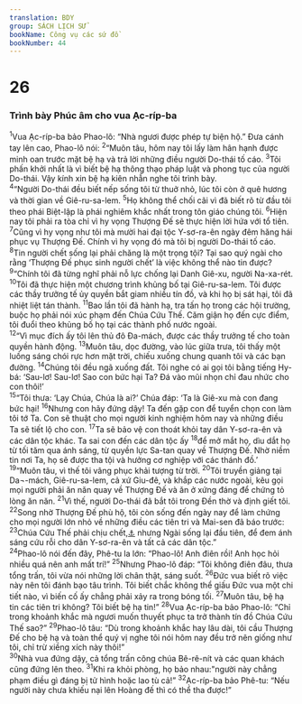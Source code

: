 ```yaml
---
translation: BDY
group: SÁCH LỊCH SỬ
bookName: Công vụ các sứ đồ 
bookNumber: 44
---
```


<div class="title"><h1>26</h1> <h3>Trình bày Phúc âm cho vua Ạc-ríp-ba</h3></div>
<span class="verse cong_26_1"><sup>1</sup>Vua Ạc-ríp-ba bảo Phao-lô: “Nhà ngươi được phép tự biện hộ.” Đưa cánh tay lên cao, Phao-lô nói: </span>
<span class="verse cong_26_2"><sup>2</sup>“Muôn tâu, hôm nay tôi lấy làm hân hạnh được minh oan trước mặt bệ hạ và trả lời những điều người Do-thái tố cáo. </span>
<span class="verse cong_26_3"><sup>3</sup>Tôi phấn khởi nhất là vì biết bệ hạ thông thạo pháp luật và phong tục của người Do-thái. Vậy kính xin bệ hạ kiên nhẫn nghe tôi trình bày.<br/></span>
<span class="verse cong_26_4"><sup>4</sup>“Người Do-thái đều biết nếp sống tôi từ thuở nhỏ, lúc tôi còn ở quê hương và thời gian về Giê-ru-sa-lem. </span>
<span class="verse cong_26_5"><sup>5</sup>Họ không thể chối cãi vì đã biết rõ từ đầu tôi theo phái Biệt-lập là phái nghiêm khắc nhất trong tôn giáo chúng tôi. </span>
<span class="verse cong_26_6"><sup>6</sup>Hiện nay tôi phải ra tòa chỉ vì hy vọng Thượng Đế sẽ thực hiện lời hứa với tổ tiên. </span>
<span class="verse cong_26_7"><sup>7</sup>Cũng vì hy vọng như tôi mà mười hai đại tộc Y-sơ-ra-ên ngày đêm hăng hái phục vụ Thượng Đế. Chính vì hy vọng đó mà tôi bị người Do-thái tố cáo. </span>
<span class="verse cong_26_8"><sup>8</sup>Tin người chết sống lại phải chăng là một trọng tội? Tại sao quý ngài cho rằng ‘Thượng Đế phục sinh người chết’ là việc không thể nào tin được?<br/></span>
<span class="verse cong_26_9"><sup>9</sup>“Chính tôi đã từng nghĩ phải nỗ lực chống lại Danh Giê-xu, người Na-xa-rét. </span>
<span class="verse cong_26_10"><sup>10</sup>Tôi đã thực hiện một chương trình khủng bố tại Giê-ru-sa-lem. Tôi được các thầy trưởng tế ủy quyền bắt giam nhiều tín đồ, và khi họ bị sát hại, tôi đã nhiệt liệt tán thành. </span>
<span class="verse cong_26_11"><sup>11</sup>Bao lần tôi đã hành hạ, tra tấn họ trong các hội trường, buộc họ phải nói xúc phạm đến Chúa Cứu Thế. Căm giận họ đến cực điểm, tôi đuổi theo khủng bố họ tại các thành phố nước ngoài.<br/></span>
<span class="verse cong_26_12"><sup>12</sup>“Vì mục đích ấy tôi lên thủ đô Đa-mách, được các thầy trưởng tế cho toàn quyền hành động. </span>
<span class="verse cong_26_13"><sup>13</sup>Muôn tâu, dọc đường, vào lúc giữa trưa, tôi thấy một luồng sáng chói rực hơn mặt trời, chiếu xuống chung quanh tôi và các bạn đường. </span>
<span class="verse cong_26_14"><sup>14</sup>Chúng tôi đều ngã xuống đất. Tôi nghe có ai gọi tôi bằng tiếng Hy-bá: ‘Sau-lơ! Sau-lơ! Sao con bức hại Ta? Đá vào mũi nhọn chỉ đau nhức cho con thôi!’<br/></span>
<span class="verse cong_26_15"><sup>15</sup>“Tôi thưa: ‘Lạy Chúa, Chúa là ai?’ Chúa đáp: ‘Ta là Giê-xu mà con đang bức hại! </span>
<span class="verse cong_26_16"><sup>16</sup>Nhưng con hãy đứng dậy! Ta đến gặp con để tuyển chọn con làm tôi tớ Ta. Con sẽ thuật cho mọi người kinh nghiệm hôm nay và những điều Ta sẽ tiết lộ cho con. </span>
<span class="verse cong_26_17"><sup>17</sup>Ta sẽ bảo vệ con thoát khỏi tay dân Y-sơ-ra-ên và các dân tộc khác. Ta sai con đến các dân tộc ấy </span>
<span class="verse cong_26_18"><sup>18</sup>để mở mắt họ, dìu dắt họ từ tối tăm qua ánh sáng, từ quyền lực Sa-tan quay về Thượng Đế. Nhờ niềm tin nơi Ta, họ sẽ được tha tội và hưởng cơ nghiệp với các thánh đồ.’<br/></span>
<span class="verse cong_26_19"><sup>19</sup>“Muôn tâu, vì thế tôi vâng phục khải tượng từ trời. </span>
<span class="verse cong_26_20"><sup>20</sup>Tôi truyền giảng tại Da¬-mách, Giê-ru-sa-lem, cả xứ Giu-đê, và khắp các nước ngoài, kêu gọi mọi người phải ăn năn quay về Thượng Đế và ăn ở xứng đáng để chứng tỏ lòng ăn năn.</span>
<span class="verse cong_26_21"><sup>21</sup>Vì thế, người Do-thái đã bắt tôi trong Đền thờ và định giết tôi. </span>
<span class="verse cong_26_22"><sup>22</sup>Song nhờ Thượng Đế phù hộ, tôi còn sống đến ngày nay để làm chứng cho mọi người lớn nhỏ về những điều các tiên tri và Mai-sen đã báo trước: </span>
<span class="verse cong_26_23"><sup>23</sup>Chúa Cứu Thế phải chịu chết,<a href="#" data-toggle="tooltip" data-placement="bottom" title="Nt đau đớn">⚓</a> nhưng Ngài sống lại đầu tiên, để đem ánh sáng cứu rỗi cho dân Y-sơ-ra-ên và tất cả các dân tộc.”<br/></span>
<span class="verse cong_26_24"><sup>24</sup>Phao-lô nói đến đây, Phê-tu la lớn: “Phao-lô! Anh điên rồi! Anh học hỏi nhiều quá nên anh mất trí!” </span>
<span class="verse cong_26_25"><sup>25</sup>Nhưng Phao-lô đáp: “Tôi không điên đâu, thưa tổng trấn, tôi vừa nói những lời chân thật, sáng suốt. </span>
<span class="verse cong_26_26"><sup>26</sup>Đức vua biết rõ việc này nên tôi đánh bạo tâu trình. Tôi biết chắc không thể giấu Đức vua một chi tiết nào, vì biến cố ấy chẳng phải xảy ra trong bóng tối. </span>
<span class="verse cong_26_27"><sup>27</sup>Muôn tâu, bệ hạ tin các tiên tri không? Tôi biết bệ hạ tin!”</span>
<span class="verse cong_26_28"><sup>28</sup>Vua Ạc-ríp-ba bảo Phao-lô: “Chỉ trong khoảnh khắc mà ngươi muốn thuyết phục ta trở thành tín đồ Chúa Cứu Thế sao?” </span>
<span class="verse cong_26_29"><sup>29</sup>Phao-lô tâu: “Dù trong khoảnh khắc hay lâu dài, tôi cầu Thượng Đế cho bệ hạ và toàn thể quý vị nghe tôi nói hôm nay đều trở nên giống như tôi, chỉ trừ xiềng xích này thôi!”<br/></span>
<span class="verse cong_26_30"><sup>30</sup>Nhà vua đứng dậy, cả tổng trấn công chúa Bê-rê-nít và các quan khách cũng đứng lên theo. </span>
<span class="verse cong_26_31"><sup>31</sup>Khi ra khỏi phòng, họ bảo nhau:&#34;người này chẳng phạm điều gì đáng bị tử hình hoặc lao tù cả!” </span>
<span class="verse cong_26_32"><sup>32</sup>Ạc-ríp-ba bảo Phê-tu: “Nếu người này chưa khiếu nại lên Hoàng đế thì có thể tha được!”</span>

